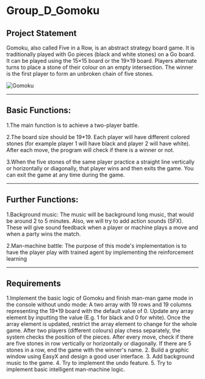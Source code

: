 # Group_D_Gomoku

## Project Statement
Gomoku, also called Five in a Row, is an abstract strategy board game. It is traditionally played with Go pieces (black and white stones) on a Go board. It can be played using the 15×15 board or the 19×19 board. Players alternate turns to place a stone of their colour on an empty intersection. The winner is the first player to form an unbroken chain of five stones.

![Gomoku](https://upload.wikimedia.org/wikipedia/commons/thumb/d/db/Gomoku-game-3.svg/300px-Gomoku-game-3.svg.png)
****

## Basic Functions:
1.The main function is to achieve a two-player battle.

2.The board size should be 19*19. Each player will have different colored stones (for example player 1 will have black and player 2 will have white). After each move, the program will check if there is a winner or not.

3.When the five stones of the same player practice a straight line vertically or horizontally or diagonally, that player wins and then exits the game. You can exit the game at any time during the game.
****

## Further Functions:
1.Background music: The music will be background long music, that would be around 2 to 5 minutes. Also, we will try to add action sounds (SFX). These will give sound feedback when a player or machine plays a move and when a party wins the match.

2.Man-machine battle: The purpose of this mode's implementation is to have the player play with trained agent by implementing the reinforcement learning
****

## Requirements
1.Implement the basic logic of Gomoku and finish man-man game mode in the console without undo mode:
  A two array with 19 rows and 19 columns representing the 19*19 board with the default value of 0.
  Update any array element by inputting the value (E.g. 1 for black and 0 for white).
  Once the array element is updated, restrict the array element to change for the whole game.
  After two players (different colours) play chess separately, the system checks the position of the pieces.
  After every move, check if there are five stones in row vertically or horizontally or diagonally.
  If there are 5 stones in a row, end the game with the winner's name.
2. Build a graphic window using EasyX and design a good user interface.
3. Add background music to the game.
4. Try to implement the undo feature.
5. Try to implement basic intelligent man-machine logic.

